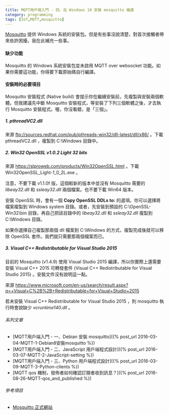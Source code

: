 ```yaml
---
title: MQTT用戶端入門 - 四、在 Windows 10 安裝 mosquitto 補遺
category: programming
tags: [IoT,MQTT,mosquitto]
---
```


[Mosquitto](http://www.eclipse.org/mosquitto/) 提供 Windows 系統的安裝包。但是有些事沒說清楚，對首次接觸者帶來些許困擾。我在此補充一些事。

#### 缺少功能

Mosquitto 的 Windows 系統安裝包並未啟用 MQTT over websocket 功能。如果你需要這功能，你得要下載原始碼自行編譯。

#### 安裝時的必要項目

Mosquitto 安裝程式 (Native build) 會提示你在繼續安裝前，先複製與安裝兩個軟體。但我建議先中斷 Mosquitto 安裝程式，等安裝了下列三個軟體之後，才去執行 Mosquitto 安裝程式。喔，你沒看錯，是「三個」。

<!--more-->

##### 1. pthreadVC2.dll

來源 ftp://sources.redhat.com/pub/pthreads-win32/dll-latest/dll/x86/ 。下載 pthreadVC2.dll ，複製到 C:\Windows 目錄中。

##### 2. Win32 OpenSSL v1.0.2 Light 32 bits

來源 https://slproweb.com/products/Win32OpenSSL.html 。下載 Win32OpenSSL_Light-1_0_2L.exe 。

注意，不要下載 v1.1.0f 版，這個較新的版本中並沒有 Mosquitto 需要的 *libeay32.dll* 和 *ssleay32.dll* 兩個檔案。也不要下載 Win64 版本。

安裝 OpenSSL 時，會有一個 **Copy OpenSSL DDLs to:** 的選項。你可以選擇將檔案複製到 Windows system 目錄。或者，先安裝到預設的 C:\OpenSSL-Win32\bin 目錄，再自己把該目錄中的 *libeay32.dll* 和 *ssleay32.dll* 複製到 C:\Windows 目錄。

如果你選擇自己複製那兩個 dll 檔案到 C:\Windows 的方式，複製完成後就可以移除 OpenSSL 套件。我們就只需要那兩個檔案而已。

##### 3. Visual C++ Redistributable for Visual Studio 2015

目前的 Mosquitto (v1.4.9) 使用 Visual Studio 2015 編譯，所以你實際上還需要安裝 Visual C++ 2015 可轉發套件 (Visual C++ Redistributable for Visual Studio 2015) 。安裝文件沒有說明這一點。

來源 https://www.microsoft.com/en-us/search/result.aspx?q=+Visual+C%2B%2B+Redistributable+for+Visual+Studio+2015

若未安裝 Visual C++ Redistributable for Visual Studio 2015 ，則 mosquitto 執行時會說缺少  *vcruntime140.dll* 。

###### 系列文章

* [MQTT用戶端入門 - 一、Debian 安裝 mosquitto]({% post_url 2016-03-04-MQTT-1-Debian8安裝mosquitto %})
* [MQTT用戶端入門 - 二、JavaScript 用戶端程式設計]({% post_url 2016-03-07-MQTT-2-JavaScript-setting %})
* [MQTT用戶端入門 - 三、Python 用戶端程式設計]({% post_url 2016-03-09-MQTT-3-Python-clients %})
* [MQTT qos 機制，發佈者如何確認訂閱者收到訊息？]({% post_url 2016-08-26-MQTT-qos_and_published %})

###### 參考項目

* [Mosquitto 正式網站](http://www.eclipse.org/mosquitto/)
